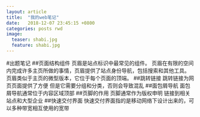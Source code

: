 ```yaml
---
layout: article
title:  "我的web笔记"
date:   2018-12-07 23:45:15 +0800
categories: posts rwd
image:
  teaser: shabi.jpg
  feature: shabi.jpg
--- 
```


#出题笔记
##页面结构组件
页眉是站点标识中最常见的组件。
页眉在有限的空间内完成许多主页所做的事情，页眉提供了站点身份导航，包括搜索和其他工具。
页眉类似于主页的微型版本，它位于每个页面的顶端。
##跳转链接
跳转链接为网页页面提供了方便
但是它需要分组和分类，否则会导致混乱
##面包屑导航
面包屑导航通常位于内容区域顶部
##页脚的作用
页脚通常作为版权申明
链接到相关站点和大型企业
##快速交付界面
快速交付界面指的是移动网络下设计出来的，可以多种带宽相互使用的宽带

